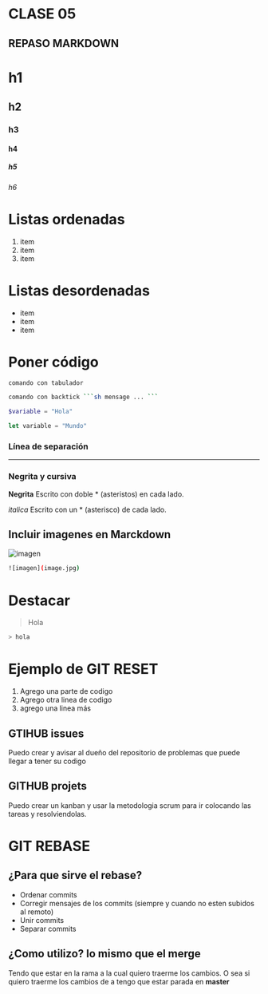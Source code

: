 # CLASE 05

## REPASO MARKDOWN

# h1
## h2
### h3
#### h4
##### h5
###### h6

# Listas ordenadas

1. item
2. item
3. item

# Listas desordenadas
* item
* item
* item

# Poner código

    comando con tabulador

```sh
comando con backtick ```sh mensage ... ```
```

```php
$variable = "Hola"
```

```js
let variable = "Mundo"
```

### Línea de separación
---

### Negrita y cursiva

**Negrita** Escrito con doble * (asteristos) en cada lado.

*italica*  Escrito con un * (asterisco) de cada lado.

## Incluir imagenes en Marckdown
![imagen](img/photo-1536148935331-408321065b18.avif)
```sh
![imagen](image.jpg)
```
# Destacar

> Hola
```sh
> hola
```

# Ejemplo de GIT RESET

1. Agrego una parte de codigo
2. Agrego otra linea de codigo
3. agrego una linea más

## GTIHUB issues
Puedo crear y avisar al dueño del repositorio de problemas que puede llegar a tener su codigo

## GITHUB projets
Puedo crear un kanban y usar la metodologia scrum para ir colocando las tareas y resolviendolas.
# GIT REBASE

## ¿Para que sirve el rebase?

* Ordenar commits
* Corregir mensajes de los commits (siempre y cuando no esten subidos al remoto)
* Unir commits
* Separar commits 

## ¿Como utilizo? lo mismo que el merge
Tendo que estar en la rama a la cual quiero traerme los cambios. O sea si quiero traerme los cambios de <rama-rebase> a <master> tengo que estar parada en **master**

